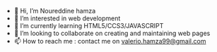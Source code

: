 - 👋 Hi, I’m Noureddine hamza
- 👀 I’m interested in web development
- 🌱 I’m currently learning HTML5/CCS3/JAVASCRIPT
- 💞️ I’m looking to collaborate on creating and maintaining web pages
- 📫 How to reach me : contact me on valerio.hamza99@gmail.com

<!---
aurelian97/aurelian97 is a ✨ special ✨ repository because its `README.md` (this file) appears on your GitHub profile.
You can click the Preview link to take a look at your changes.
--->
